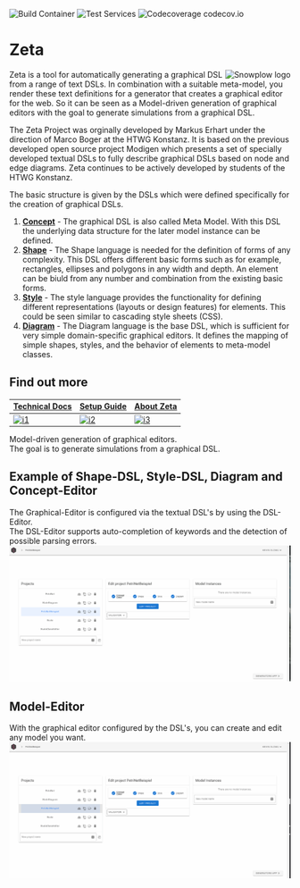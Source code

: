 ![Build Container](https://github.com/Zeta-Project/zeta/workflows/Build%20Container/badge.svg) ![Test Services](https://github.com/Zeta-Project/zeta/workflows/Test%20Services/badge.svg) ![Codecoverage codecov.io](https://codecov.io/gh/Zeta-Project/zeta/branch/dev/graph/badge.svg)
# Zeta
<img src="https://avatars3.githubusercontent.com/u/29041085?s=150&v=4" alt="Snowplow logo" title="Snowplow" align="right" />

Zeta is a tool for automatically generating a graphical DSL from a range of text DSLs. In combination with a suitable meta-model, you render these text definitions for a generator that creates a graphical editor for the web. So it can be seen as a Model-driven generation of graphical editors with the goal to generate simulations from a graphical DSL.

The Zeta Project was orginally developed by Markus Erhart under the direction of Marco Boger at the HTWG Konstanz. It is based on the previous developed open source project Modigen which presents a set of specially developed textual DSLs to fully describe graphical DSLs based on node and edge diagrams. Zeta continues to be actively developed by students of the HTWG Konstanz.

The basic structure is given by the DSLs which were defined specifically for the creation of graphical DSLs.


1. **[Concept](https://github.com/Zeta-Project/zeta/wiki/Concept-DSL)** - The graphical DSL is also called Meta Model. With this DSL the underlying data structure for the later model instance can be defined. 
2. **[Shape](https://github.com/Zeta-Project/zeta/wiki/Shape-DSL)** - The Shape language is needed for the definition of forms of any complexity. This DSL offers different basic forms such as for example, rectangles, ellipses and polygons in any width and depth. An element can be biuld from any number and combination from the existing basic forms.
3. **[Style](https://github.com/Zeta-Project/zeta/wiki/Style-DSL)** - The style language provides the functionality for defining different representations (layouts or design features) for elements. This could be seen similar to cascading style sheets (CSS).
4. **[Diagram](https://github.com/Zeta-Project/zeta/wiki/Diagram-DSL)** - The Diagram language is the base DSL, which is sufficient for very simple domain-specific graphical editors. It defines the mapping of simple shapes, styles, and the behavior of elements to meta-model classes.


## Find out more

| **[Technical Docs][aboutZeta]**     | **[Setup Guide][setup]**      | **[About Zeta][aboutZeta]**           |
|-------------------------------------|-------------------------------|---------------------------------------|
| [![i1][techdocs-image]][aboutZeta]  | [![i2][setup-image]][setup]   | [![i3][roadmap-image]][aboutZeta]     | 


Model-driven generation of graphical editors. <br>
The goal is to generate simulations from a graphical DSL.


## Example of Shape-DSL, Style-DSL, Diagram and Concept-Editor
The Graphical-Editor is configured via the textual DSL's by using the DSL-Editor.
<br>
The DSL-Editor supports auto-completion of keywords and the detection of possible parsing errors. 
![DSL-Editor-Edit](https://github.com/Zeta-Project/zeta/blob/dev/api/wiki/ConceptEditor_DSLs.gif)

## Model-Editor
With the graphical editor configured by the DSL's, you can create and edit any model you want.
![Model-Editor](https://github.com/Zeta-Project/zeta/blob/dev/api/wiki/Model-Editor-zeta.gif)

[techdocs-image]: https://d3i6fms1cm1j0i.cloudfront.net/github/images/techdocs.png
[setup-image]: https://d3i6fms1cm1j0i.cloudfront.net/github/images/setup.png
[roadmap-image]: https://d3i6fms1cm1j0i.cloudfront.net/github/images/roadmap.png

[aboutZeta]: https://github.com/Zeta-Project/zeta/wiki
[setup]: https://github.com/Zeta-Project/zeta/wiki/Installation

